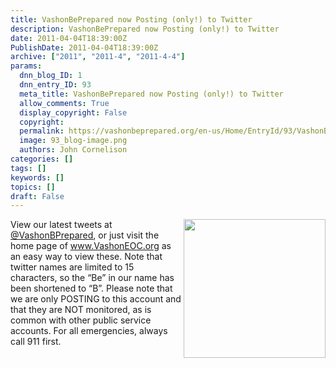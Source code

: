 ```yaml
---
title: VashonBePrepared now Posting (only!) to Twitter
description: VashonBePrepared now Posting (only!) to Twitter
date: 2011-04-04T18:39:00Z
PublishDate: 2011-04-04T18:39:00Z
archive: ["2011", "2011-4", "2011-4-4"]
params:
  dnn_blog_ID: 1
  dnn_entry_ID: 93
  meta_title: VashonBePrepared now Posting (only!) to Twitter
  allow_comments: True
  display_copyright: False
  copyright:
  permalink: https://vashonbeprepared.org/en-us/Home/EntryId/93/VashonBePrepared-now-Posting-only-to-Twitter
  image: 93_blog-image.png
  authors: John Cornelison
categories: []
tags: []
keywords: []
topics: []
draft: False
---
```


<p><a href="http://www.twitter.com/VashonBPrepared" target="_blank"><img style="display: inline; float: right" align="right" src="http://t0.gstatic.com/images?q=tbn:ANd9GcR-HquO562Ka5nuRcZT410E2tspuINCpihF_nVNxhfHhXzXYlEo" width="227" height="222" /></a>View our latest tweets at <a title="@VashonBPrepared" href="http://www.twitter.com/VashonBPrepared">@VashonBPrepared</a>, or just visit the home page of <a href="http://www.VashonEOC.org">www.VashonEOC.org</a> as an easy way to view these. Note that twitter names are limited to 15 characters, so the “Be” in our name has been shortened to “B”. Please note that we are only POSTING to this account and that they are NOT monitored, as is common with other public service accounts. For all emergencies, always call 911 first.</p>
